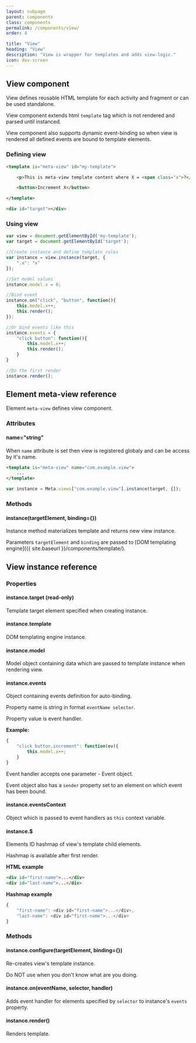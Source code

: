 ```yaml
---
layout: subpage
parent: components
class: components
permalink: /components/view/
order: 4

title: "View"
heading: "View"
description: "View is wrapper for templates and adds view-logic."
icon: dev-screen
---
```


## View component

View defines reusable HTML template for each activity and fragment or can be used standalone.

View component extends html `template` tag which is not rendered and parsed until instanced.

View component also supports dynamic event-binding so when view is rendered all defined events are bound to template elements.

### Defining view
```html
<template is="meta-view" id="my-template">

    <p>This is meta-view template content where X = <span class="x">?</span></p>

    <button>Increment X</button>

</template>

<div id="target"></div>
```

### Using view
```javascript
var view = document.getElementById('my-template');
var target = document.getElementById('target');

//Create instance and define template rules
var instance = view.instance(target, {
    ".x": "x"
});

//Set model values
instance.model.x = 0;

//Bind event
instance.on("click", "button", function(){
    this.model.x++;
    this.render();
});

//Or bind events like this
instance.events = {
    "click button": function(){
        this.model.x++;
        this.render();
    }
}

//Do the first render
instance.render();
```

## Element **meta-view** reference
Element `meta-view` defines view component.

### Attributes

#### name="string"
When `name` attribute is set then view is registered globaly and can be access by it's name.

```html
<template is="meta-view" name="com.example.view">
	...
</template>
```

```javascript
var instance = Meta.views["com.example.view"].instance(target, {]);
```

### Methods

#### instance(targetElement, binding={})
Instance method materializes template and returns new view instance.

Parameters `targetElement` and `binding` are passed to [DOM templating engine]({{ site.baseurl }}/components/template/).

## View instance reference

### Properties

#### instance.target (read-only)
Template target element specified when creating instance.

#### instance.template
DOM templating engine instance.

#### instance.model
Model object containing data which are passed to template instance when rendering view.

#### instance.events
Object containing events definition for auto-binding.

Property name is string in format `eventName selector`.

Property value is event handler.

**Example:**

```javascript
{
	"click button.increment": function(ev){
		this.model.x++;
	}
}
```

Event handler accepts one parameter - Event object.

Event object also has a `sender` property set to an element on which event has been bound.

#### instance.eventsContext
Object which is passed to event handlers as `this` context variable.

#### instance.$
Elements ID hashmap of view's template child elements.

Hashmap is available after first render.

**HTML example**

```html
<div id="first-name">...</div>
<div id="last-name">...</div>
```

**Hashmap example**

```javascript
{
	"first-name": <div id="first-name">...</div>,
	"last-name": <div id="first-name">...</div>
}
```

### Methods

#### instance.configure(targetElement, binding={})

Re-creates view's template instance.

Do NOT use when you don't know what are you doing.

#### instance.on(eventName, selector, handler)

Adds event handler for elements specified by `selector` to instance's `events` property.

#### instance.render()

Renders template.